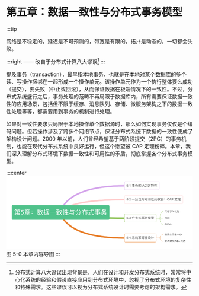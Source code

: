 # 第五章：数据一致性与分布式事务模型

:::tip <a/>

网络是不稳定的，延迟是不可预测的，带宽是有限的，拓扑是动态的，一切都会失败。

:::right
—— 改自于分布式计算八大谬误[^1]
:::


提及事务（transaction），最早指本地事务，也就是在本地对某个数据库的多个读、写操作捆绑在一起形成一个操作单元。该操作单元作为一个执行整体要么成功（提交），要失败（中止或回滚），从而保证数据在极端情况下的一致性。不过，分布式系统盛行之后，事务处理的范畴不再局限于数据库内，所有需要保证数据一致性的应用场景，包括但不限于缓存、消息队列、存储、微服务架构之下的数据一致性处理等等，都需要用到事务的机制进行处理。

如果对一致性要求只局限于本地操作单个数据源时，那么如何实现事务仅仅是个编码问题。但若操作涉及了跨多个网络节点，保证分布式系统下数据的一致性便成了架构设计问题。2000 年以前，人们曾经希望基于两阶段提交（2PC）的事务机制，也能在现代分布式系统中良好运行，但这个愿望被 CAP 定理粉碎。本章，我们深入理解分布式环境下数据一致性和可用性的矛盾，彻底掌握各个分布式事务模型。

:::center
  ![](../assets/distributed-transaction.png)
  图 5-0 本章内容导图
:::

[^1]: 分布式计算八大谬误出现背景是，人们在设计和开发分布式系统时，常常将中心化系统的经验和假设直接应用到分布式环境中，忽视了分布式环境的复杂性和特殊需求。这些谬误可以视为分布式系统设计时需要考虑的架构需求。